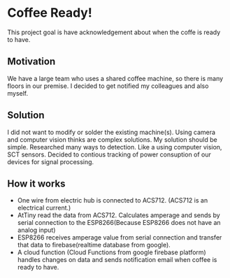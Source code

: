 # Coffee Ready!
This project goal is have acknowledgement about when the coffe is ready to have.

## Motivation
We have a large team who uses a shared coffee machine, so there is many floors in our premise. I decided to get notified my colleagues and also myself.

## Solution
I did not want to modify or solder the existing machine(s). Using camera and computer vision thinks are complex solutions. My solution should be simple. 
Researched many ways to detection. Like a using computer vision, SCT sensors. Decided to contious tracking of power consuption of our devices for signal processing.

## How it works
- One wire from electric hub is connected to ACS712. (ACS712 is an electrical current.)
- AtTiny read the data from ACS712. Calculates amperage and sends by serial connection to the ESP8266(Because ESP8266 does not have an analog input)
- ESP8266 receives amperage value from serial connection and transfer that data to firebase(realtime database from google).
- A cloud function (Cloud Functions from google firebase platform) handles changes on data and sends notification email when coffee is ready to have.
